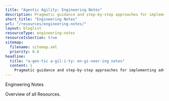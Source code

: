```yaml
---
title: "Agentic Agility: Engineering Notes"
description: Pragmatic guidance and step-by-step approaches for implementing advanced DevOps, Agile strategies, Azure best practices, and leveraging AI. Specifically crafted for technical teams seeking clarity, precision, and immediate applicability to amplify continuous value delivery
short_title: "Engineering Notes"
url: "/resources/engineering-notes/"
layout: bloglist
resourceType: engineering-notes
resourceIsSection: true
sitemap:
  filename: sitemap.xml
  priority: 0.8
headline:
  title: "a·gen·tic a·gil·i·ty: en·gi·neer·ing notes"
  content: |
    Pragmatic guidance and step-by-step approaches for implementing advanced DevOps, Agile strategies, Azure best practices, and leveraging AI. Specifically crafted for technical teams seeking clarity, precision, and immediate applicability to amplify continuous value delivery.
---
```


Engineering Notes

Overview of all Resources.

